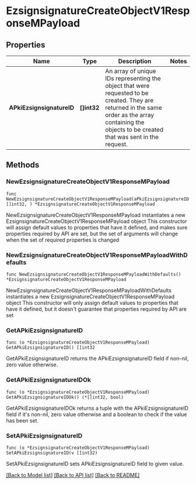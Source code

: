 # EzsignsignatureCreateObjectV1ResponseMPayload

## Properties

Name | Type | Description | Notes
------------ | ------------- | ------------- | -------------
**APkiEzsignsignatureID** | **[]int32** | An array of unique IDs representing the object that were requested to be created.  They are returned in the same order as the array containing the objects to be created that was sent in the request. | 

## Methods

### NewEzsignsignatureCreateObjectV1ResponseMPayload

`func NewEzsignsignatureCreateObjectV1ResponseMPayload(aPkiEzsignsignatureID []int32, ) *EzsignsignatureCreateObjectV1ResponseMPayload`

NewEzsignsignatureCreateObjectV1ResponseMPayload instantiates a new EzsignsignatureCreateObjectV1ResponseMPayload object
This constructor will assign default values to properties that have it defined,
and makes sure properties required by API are set, but the set of arguments
will change when the set of required properties is changed

### NewEzsignsignatureCreateObjectV1ResponseMPayloadWithDefaults

`func NewEzsignsignatureCreateObjectV1ResponseMPayloadWithDefaults() *EzsignsignatureCreateObjectV1ResponseMPayload`

NewEzsignsignatureCreateObjectV1ResponseMPayloadWithDefaults instantiates a new EzsignsignatureCreateObjectV1ResponseMPayload object
This constructor will only assign default values to properties that have it defined,
but it doesn't guarantee that properties required by API are set

### GetAPkiEzsignsignatureID

`func (o *EzsignsignatureCreateObjectV1ResponseMPayload) GetAPkiEzsignsignatureID() []int32`

GetAPkiEzsignsignatureID returns the APkiEzsignsignatureID field if non-nil, zero value otherwise.

### GetAPkiEzsignsignatureIDOk

`func (o *EzsignsignatureCreateObjectV1ResponseMPayload) GetAPkiEzsignsignatureIDOk() (*[]int32, bool)`

GetAPkiEzsignsignatureIDOk returns a tuple with the APkiEzsignsignatureID field if it's non-nil, zero value otherwise
and a boolean to check if the value has been set.

### SetAPkiEzsignsignatureID

`func (o *EzsignsignatureCreateObjectV1ResponseMPayload) SetAPkiEzsignsignatureID(v []int32)`

SetAPkiEzsignsignatureID sets APkiEzsignsignatureID field to given value.



[[Back to Model list]](../README.md#documentation-for-models) [[Back to API list]](../README.md#documentation-for-api-endpoints) [[Back to README]](../README.md)


